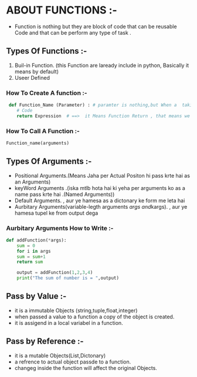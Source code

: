 # ABOUT FUNCTIONS :-

- Function is nothing but they are block of code that can be  reusable Code and that can be perform any type of task .

## Types Of Functions :-

1. Buil-in Function. (this Function are laready include in python, Basically it means by default)
2. Useer Defined

### How To Create A function :-

```python
 def Function_Name (Parameter) : # paramter is nothing,but When a  taking input in a function 
    # Code 
    return Expression  # ==>  it Means Function Return , that means we give as a output
```

### How To Call A Function :-

```python
Function_name(arguments)
```

## Types Of Arguments :-

- Positional Arguments.(Means Jaha per Actual Positon hi pass krte hai as an Arguments)
- keyWord Arguments .(iska mtlb hota hai ki yeha per arguments ko as a name pass krte hai .(Named Arguments))
- Default Arguments. , aur ye hamesa as a dictonary ke form me leta hai
- Aurbitary Arguments(variable-legth arguments *args and*kargs). , aur ye hamesa tupel ke from output dega

### Aurbitary Arguments How to Write :-

```python
def addFunction(*args):
    sum = 0
    for i in args
    sum = sum+1
    return sum

    output = addFunction(1,2,3,4)
    print("The sum of number is = ",output)
```

## Pass by Value  :-

- it is a immutable Objects (string,tuple,float,integer)
- when passed a value to a function a copy of the object is created.
- it is assigend in a local variabel in a function.

## Pass by Reference :-

- it is a mutable Objects(List,Dictonary)
- a refrence to actual object passde to a function.
- changeg inside the function will affect the original Objects.
